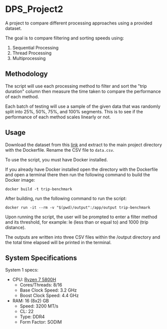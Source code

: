 # DPS_Project2
A project to compare different processing approaches using a provided dataset.

The goal is to compare filtering and sorting speeds using:
1. Sequential Processing
2. Thread Processing
3. Multiprocessing

## Methodology
The script will use each processing method to filter and sort the "trip duration" column then measure the time taken to compare the performance of each method.

Each batch of testing will use a sample of the given data that was randomly split into 25%, 50%, 75%, and 100% segments. This is to see if the performance of each method scales linearly or not.

## Usage
Download the dataset from this [link](https://drive.google.com/file/d/1uz1vKusNfAz4dKYtkerTnLl7IhVCI5_d/view?usp=sharing) and extract to the main project directory with the Dockerfile. Rename the CSV file to `data.csv`.

To use the script, you must have Docker installed.

If you already have Docker installed open the directory with the Dockerfile and open a terminal there then run the following command to build the Docker image:

`docker build -t trip-benchmark`

After building, run the following command to run the script:

`docker run -it --rm -v "$(pwd)/output":/app/output trip-benchmark`

Upon running the script, the user will be prompted to enter a filter method and its threshold, for example: le (less than or equal to) and 1000 (trip distance).

The outputs are written into three CSV files within the /output directory and the total time elapsed will be printed in the terminal.

## System Specifications
System 1 specs:
* CPU: [Ryzen 7 5800H](https://www.techpowerup.com/cpu-specs/ryzen-7-5800h.c2368)
  * Cores/Threads: 8/16
  * Base Clock Speed: 3.2 GHz
  * Boost Clock Speed: 4.4 GHz
* RAM: 16 (8x2) GB
  * Speed: 3200 MT/s
  * CL: 22
  * Type: DDR4
  * Form Factor: SODIM
